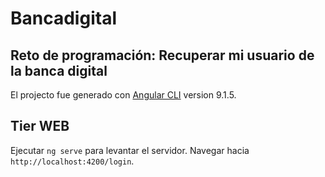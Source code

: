 # Bancadigital

## Reto de programación: Recuperar mi usuario de la banca digital

El projecto fue generado con [Angular CLI](https://github.com/angular/angular-cli) version 9.1.5.

## Tier WEB

Ejecutar `ng serve` para levantar el servidor. Navegar hacia `http://localhost:4200/login`.



